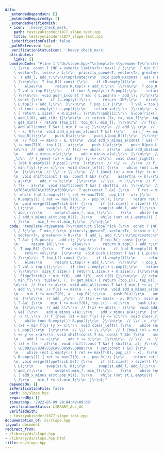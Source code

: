 ```yaml
---
data:
  _extendedDependsOn: []
  _extendedRequiredBy: []
  _extendedVerifiedWith:
  - icon: ':heavy_check_mark:'
    path: test/yukicoder/1077_slope.test.cpp
    title: test/yukicoder/1077_slope.test.cpp
  _isVerificationFailed: false
  _pathExtension: hpp
  _verificationStatusIcon: ':heavy_check_mark:'
  attributes:
    links: []
  bundledCode: "#line 1 \"ds/slope.hpp\"\ntemplate <typename T>\r\nstruct SlopeTrick\
    \ {\r\n  const T INF = numeric_limits<T>::max() / 3;\r\n  T min_f;\r\n  priority_queue<T,\
    \ vector<T>, less<> > L;\r\n  priority_queue<T, vector<T>, greater<> > R;\r\n\
    \  T add_l, add_r;\r\n\r\nprivate:\r\n  void push_R(const T &a) { R.push(a - add_r);\
    \ }\r\n\r\n  T top_R() const {\r\n    if (R.empty())\r\n      return INF;\r\n\
    \    else\r\n      return R.top() + add_r;\r\n  }\r\n\r\n  T pop_R() {\r\n   \
    \ T val = top_R();\r\n    if (not R.empty()) R.pop();\r\n    return val;\r\n \
    \ }\r\n\r\n  void push_L(const T &a) { L.push(a - add_l); }\r\n\r\n  T top_L()\
    \ const {\r\n    if (L.empty())\r\n      return -INF;\r\n    else\r\n      return\
    \ L.top() + add_l;\r\n  }\r\n\r\n  T pop_L() {\r\n    T val = top_L();\r\n   \
    \ if (not L.empty()) L.pop();\r\n    return val;\r\n  }\r\n\r\n  size_t size()\
    \ { return L.size() + R.size(); }\r\n\r\npublic:\r\n  SlopeTrick() : min_f(0),\
    \ add_l(0), add_r(0) {}\r\n\r\n  // return [lx, rx, min_f]\r\n  tuple<T, T, T>\
    \ get_min() { return {top_L(), top_R(), min_f}; }\r\n\r\n  // f(x) += a\r\n  void\
    \ add_all(const T &a) { min_f += a; }\r\n\r\n  // add \\_\r\n  // f(x) += max(a\
    \ - x, 0)\r\n  void add_a_minus_x(const T &a) {\r\n    min_f += max(T(0), a -\
    \ top_R());\r\n    push_R(a);\r\n    push_L(pop_R());\r\n  }\r\n\r\n  // add _/\r\
    \n  // f(x) += max(x - a, 0)\r\n  void add_x_minus_a(const T &a) {\r\n    min_f\
    \ += max(T(0), top_L() - a);\r\n    push_L(a);\r\n    push_R(pop_L());\r\n  }\r\
    \n\r\n  // add \\/\r\n  // f(x) += abs(x - a)\r\n  void add_abs(const T &a) {\r\
    \n    add_a_minus_x(a);\r\n    add_x_minus_a(a);\r\n  }\r\n\r\n  // \\/ -> \\\
    _\r\n  // f_{new} (x) = min f(y) (y <= x)\r\n  void clear_right() {\r\n    while\
    \ (not R.empty()) R.pop();\r\n  }\r\n\r\n  // \\/ -> _/\r\n  // f_{new} (x) =\
    \ min f(y) (y >= x)\r\n  void clear_left() {\r\n    while (not L.empty()) L.pop();\r\
    \n  }\r\n\r\n  // \\/ -> \\_/\r\n  // f_{new} (x) = min f(y) (x-b <= y <= x-a)\r\
    \n  void shift(const T &a, const T &b) {\r\n    assert(a <= b);\r\n    add_l +=\
    \ a;\r\n    add_r += b;\r\n  }\r\n\r\n  // \\/. -> .\\/\r\n  // f_{new} (x) =\
    \ f(x - a)\r\n  void shift(const T &a) { shift(a, a); }\r\n\r\n  // L, R \u3092\
    \u7834\u58CA\u3059\u308B\r\n  T get(const T &x) {\r\n    T ret = min_f;\r\n  \
    \  while (not L.empty()) { ret += max(T(0), pop_L() - x); }\r\n    while (not\
    \ R.empty()) { ret += max(T(0), x - pop_R()); }\r\n    return ret;\r\n  }\r\n\r\
    \n  void merge(SlopeTrick &st) {\r\n    if (st.size() > size()) {\r\n      swap(st.L,\
    \ L);\r\n      swap(st.R, R);\r\n      swap(st.add_l, add_l);\r\n      swap(st.add_r,\
    \ add_r);\r\n      swap(st.min_f, min_f);\r\n    }\r\n    while (not st.R.empty())\
    \ { add_x_minus_a(st.pop_R()); }\r\n    while (not st.L.empty()) { add_a_minus_x(st.pop_L());\
    \ }\r\n    min_f += st.min_f;\r\n  }\r\n};\n"
  code: "template <typename T>\r\nstruct SlopeTrick {\r\n  const T INF = numeric_limits<T>::max()\
    \ / 3;\r\n  T min_f;\r\n  priority_queue<T, vector<T>, less<> > L;\r\n  priority_queue<T,\
    \ vector<T>, greater<> > R;\r\n  T add_l, add_r;\r\n\r\nprivate:\r\n  void push_R(const\
    \ T &a) { R.push(a - add_r); }\r\n\r\n  T top_R() const {\r\n    if (R.empty())\r\
    \n      return INF;\r\n    else\r\n      return R.top() + add_r;\r\n  }\r\n\r\n\
    \  T pop_R() {\r\n    T val = top_R();\r\n    if (not R.empty()) R.pop();\r\n\
    \    return val;\r\n  }\r\n\r\n  void push_L(const T &a) { L.push(a - add_l);\
    \ }\r\n\r\n  T top_L() const {\r\n    if (L.empty())\r\n      return -INF;\r\n\
    \    else\r\n      return L.top() + add_l;\r\n  }\r\n\r\n  T pop_L() {\r\n   \
    \ T val = top_L();\r\n    if (not L.empty()) L.pop();\r\n    return val;\r\n \
    \ }\r\n\r\n  size_t size() { return L.size() + R.size(); }\r\n\r\npublic:\r\n\
    \  SlopeTrick() : min_f(0), add_l(0), add_r(0) {}\r\n\r\n  // return [lx, rx,\
    \ min_f]\r\n  tuple<T, T, T> get_min() { return {top_L(), top_R(), min_f}; }\r\
    \n\r\n  // f(x) += a\r\n  void add_all(const T &a) { min_f += a; }\r\n\r\n  //\
    \ add \\_\r\n  // f(x) += max(a - x, 0)\r\n  void add_a_minus_x(const T &a) {\r\
    \n    min_f += max(T(0), a - top_R());\r\n    push_R(a);\r\n    push_L(pop_R());\r\
    \n  }\r\n\r\n  // add _/\r\n  // f(x) += max(x - a, 0)\r\n  void add_x_minus_a(const\
    \ T &a) {\r\n    min_f += max(T(0), top_L() - a);\r\n    push_L(a);\r\n    push_R(pop_L());\r\
    \n  }\r\n\r\n  // add \\/\r\n  // f(x) += abs(x - a)\r\n  void add_abs(const T\
    \ &a) {\r\n    add_a_minus_x(a);\r\n    add_x_minus_a(a);\r\n  }\r\n\r\n  // \\\
    / -> \\_\r\n  // f_{new} (x) = min f(y) (y <= x)\r\n  void clear_right() {\r\n\
    \    while (not R.empty()) R.pop();\r\n  }\r\n\r\n  // \\/ -> _/\r\n  // f_{new}\
    \ (x) = min f(y) (y >= x)\r\n  void clear_left() {\r\n    while (not L.empty())\
    \ L.pop();\r\n  }\r\n\r\n  // \\/ -> \\_/\r\n  // f_{new} (x) = min f(y) (x-b\
    \ <= y <= x-a)\r\n  void shift(const T &a, const T &b) {\r\n    assert(a <= b);\r\
    \n    add_l += a;\r\n    add_r += b;\r\n  }\r\n\r\n  // \\/. -> .\\/\r\n  // f_{new}\
    \ (x) = f(x - a)\r\n  void shift(const T &a) { shift(a, a); }\r\n\r\n  // L, R\
    \ \u3092\u7834\u58CA\u3059\u308B\r\n  T get(const T &x) {\r\n    T ret = min_f;\r\
    \n    while (not L.empty()) { ret += max(T(0), pop_L() - x); }\r\n    while (not\
    \ R.empty()) { ret += max(T(0), x - pop_R()); }\r\n    return ret;\r\n  }\r\n\r\
    \n  void merge(SlopeTrick &st) {\r\n    if (st.size() > size()) {\r\n      swap(st.L,\
    \ L);\r\n      swap(st.R, R);\r\n      swap(st.add_l, add_l);\r\n      swap(st.add_r,\
    \ add_r);\r\n      swap(st.min_f, min_f);\r\n    }\r\n    while (not st.R.empty())\
    \ { add_x_minus_a(st.pop_R()); }\r\n    while (not st.L.empty()) { add_a_minus_x(st.pop_L());\
    \ }\r\n    min_f += st.min_f;\r\n  }\r\n};"
  dependsOn: []
  isVerificationFile: false
  path: ds/slope.hpp
  requiredBy: []
  timestamp: '2022-05-09 20:04:42+09:00'
  verificationStatus: LIBRARY_ALL_AC
  verifiedWith:
  - test/yukicoder/1077_slope.test.cpp
documentation_of: ds/slope.hpp
layout: document
redirect_from:
- /library/ds/slope.hpp
- /library/ds/slope.hpp.html
title: ds/slope.hpp
---
```


